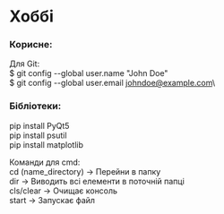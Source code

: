 # Хоббі

### Корисне:
Для Git:\
$ git config --global user.name "John Doe"\
$ git config --global user.email johndoe@example.com\


### Бібліотеки:
pip install PyQt5 \
pip install psutil \
pip install matplotlib



Команди для cmd: \
cd (name_directory) -> Перейни в папку \
dir -> Виводить всі елементи в поточній папці \
cls/clear -> Очищає консоль \
start -> Запускає файл 


